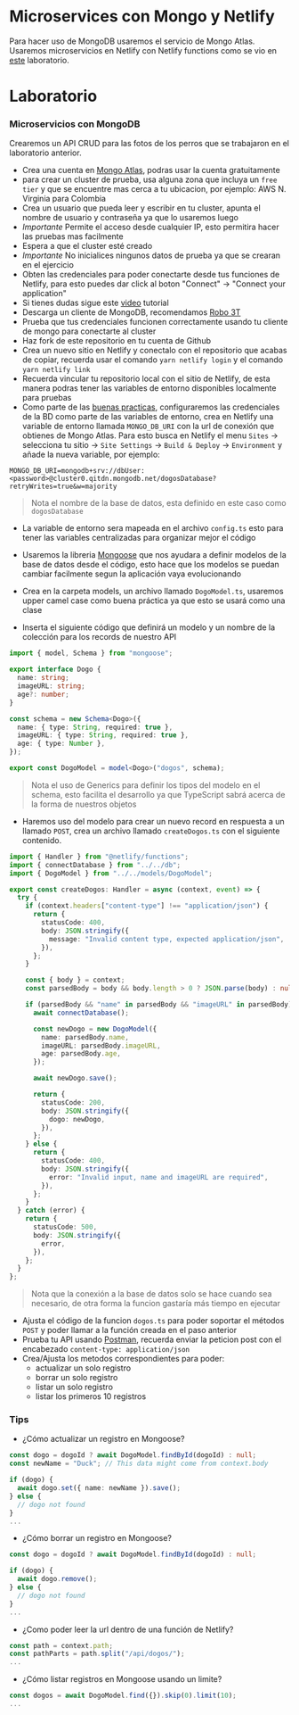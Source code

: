 # Microservices con Mongo y Netlify

Para hacer uso de MongoDB usaremos el servicio de Mongo Atlas. Usaremos microservicios en Netlify con Netlify functions como se vio en [este](https://github.com/ada-school/TS-microservices-netlify) laboratorio.

# Laboratorio

### Microservicios con MongoDB

Crearemos un API CRUD para las fotos de los perros que se trabajaron en el laboratorio anterior.

- Crea una cuenta en [Mongo Atlas](https://www.mongodb.com/cloud/atlas), podras usar la cuenta gratuitamente
- para crear un cluster de prueba, usa alguna zona que incluya un `free tier` y que se encuentre mas cerca a tu ubicacion, por ejemplo: AWS N. Virginia para Colombia
- Crea un usuario que pueda leer y escribir en tu cluster, apunta el nombre de usuario y contraseña ya que lo usaremos luego
- _Importante_ Permite el acceso desde cualquier IP, esto permitira hacer las pruebas mas facilmente
- Espera a que el cluster esté creado
- _Importante_ No inicialices ningunos datos de prueba ya que se crearan en el ejercicio
- Obten las credenciales para poder conectarte desde tus funciones de Netlify, para esto puedes dar click al boton "Connect" -> "Connect your application"
- Si tienes dudas sigue este [video](https://www.youtube.com/watch?v=rPqRyYJmx2g) tutorial
- Descarga un cliente de MongoDB, recomendamos [Robo 3T](https://robomongo.org/)
- Prueba que tus credenciales funcionen correctamente usando tu cliente de mongo para conectarte al cluster
- Haz fork de este repositorio en tu cuenta de Github
- Crea un nuevo sitio en Netlify y conectalo con el repositorio que acabas de copiar, recuerda usar el comando `yarn netlify login` y el comando `yarn netlify link`
- Recuerda vincular tu repositorio local con el sitio de Netlify, de esta manera podras tener las variables de entorno disponibles localmente para pruebas
- Como parte de las [buenas practicas](https://12factor.net/), configuraremos las credenciales de la BD como parte de las variables de entorno, crea en Netlify una variable de entorno llamada `MONGO_DB_URI` con la url de conexión que obtienes de Mongo Atlas. Para esto busca en Netlify el menu `Sites` -> selecciona tu sitio -> `Site Settings` -> `Build & Deploy` -> `Environment` y añade la nueva variable, por ejemplo:

```
MONGO_DB_URI=mongodb+srv://dbUser:<password>@cluster0.qitdn.mongodb.net/dogosDatabase?retryWrites=true&w=majority
```

> Nota el nombre de la base de datos, esta definido en este caso como `dogosDatabase`

- La variable de entorno sera mapeada en el archivo `config.ts` esto para tener las variables centralizadas para organizar mejor el código

- Usaremos la libreria [Mongoose](https://mongoosejs.com/) que nos ayudara a definir modelos de la base de datos desde el código, esto hace que los modelos se puedan cambiar facilmente segun la aplicación vaya evolucionando
- Crea en la carpeta models, un archivo llamado `DogoModel.ts`, usaremos upper camel case como buena práctica ya que esto se usará como una clase
- Inserta el siguiente código que definirá un modelo y un nombre de la colección para los records de nuestro API

```typescript
import { model, Schema } from "mongoose";

export interface Dogo {
  name: string;
  imageURL: string;
  age?: number;
}

const schema = new Schema<Dogo>({
  name: { type: String, required: true },
  imageURL: { type: String, required: true },
  age: { type: Number },
});

export const DogoModel = model<Dogo>("dogos", schema);
```

> Nota el uso de Generics para definir los tipos del modelo en el schema, esto facilita el desarrollo ya que TypeScript sabrá acerca de la forma de nuestros objetos

- Haremos uso del modelo para crear un nuevo record en respuesta a un llamado `POST`, crea un archivo llamado `createDogos.ts` con el siguiente contenido.

```typescript
import { Handler } from "@netlify/functions";
import { connectDatabase } from "../../db";
import { DogoModel } from "../../models/DogoModel";

export const createDogos: Handler = async (context, event) => {
  try {
    if (context.headers["content-type"] !== "application/json") {
      return {
        statusCode: 400,
        body: JSON.stringify({
          message: "Invalid content type, expected application/json",
        }),
      };
    }

    const { body } = context;
    const parsedBody = body && body.length > 0 ? JSON.parse(body) : null;

    if (parsedBody && "name" in parsedBody && "imageURL" in parsedBody) {
      await connectDatabase();

      const newDogo = new DogoModel({
        name: parsedBody.name,
        imageURL: parsedBody.imageURL,
        age: parsedBody.age,
      });

      await newDogo.save();

      return {
        statusCode: 200,
        body: JSON.stringify({
          dogo: newDogo,
        }),
      };
    } else {
      return {
        statusCode: 400,
        body: JSON.stringify({
          error: "Invalid input, name and imageURL are required",
        }),
      };
    }
  } catch (error) {
    return {
      statusCode: 500,
      body: JSON.stringify({
        error,
      }),
    };
  }
};
```

> Nota que la conexión a la base de datos solo se hace cuando sea necesario, de otra forma la funcion gastaría más tiempo en ejecutar

- Ajusta el código de la funcion `dogos.ts` para poder soportar el métodos `POST` y poder llamar a la función creada en el paso anterior
- Prueba tu API usando [Postman](https://www.postman.com/downloads/), recuerda enviar la peticion post con el encabezado `content-type: application/json`
- Crea/Ajusta los metodos correspondientes para poder:
  - actualizar un solo registro
  - borrar un solo registro
  - listar un solo registro
  - listar los primeros 10 registros

### Tips

- ¿Cómo actualizar un registro en Mongoose?

```typescript
const dogo = dogoId ? await DogoModel.findById(dogoId) : null;
const newName = "Duck"; // This data might come from context.body

if (dogo) {
  await dogo.set({ name: newName }).save();
} else {
  // dogo not found
}
...
```

- ¿Cómo borrar un registro en Mongoose?

```typescript
const dogo = dogoId ? await DogoModel.findById(dogoId) : null;

if (dogo) {
  await dogo.remove();
} else {
  // dogo not found
}
...
```

- ¿Como poder leer la url dentro de una función de Netlify?

```typescript
const path = context.path;
const pathParts = path.split("/api/dogos/");
...
```

- ¿Cómo listar registros en Mongoose usando un limite?

```typescript
const dogos = await DogoModel.find({}).skip(0).limit(10);
...
```
